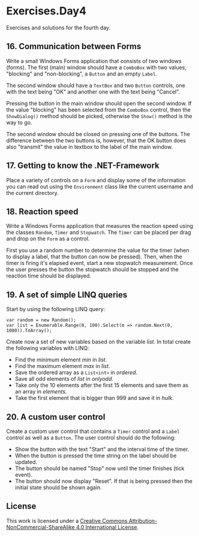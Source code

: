 # Exercises.Day4

Exercises and solutions for the fourth day.

## 16. Communication between Forms

Write a small Windows Forms application that consists of two windows (forms). The first (main) window should have a `ComboBox` with two values, "blocking" and "non-blocking", a `Button` and an empty `Label`.

The second window should have a `TextBox` and two `Button` controls, one with the text being "OK" and another one with the text being "Cancel".

Pressing the button in the main window should open the second window. If the value "blocking" has been selected from the `ComboBox` control, then the `ShowDialog()` method should be picked, otherwise the `Show()` method is the way to go.

The second window should be closed on pressing one of the buttons. The difference between the two buttons is, however, that the OK button does also "transmit" the value in textbox to the label of the main window.

## 17. Getting to know the .NET-Framework

Place a variety of controls on a `Form` and display some of the information you can read out using the `Environment` class like the current username and the current directory.

## 18. Reaction speed

Write a Windows Forms application that measures the reaction speed using the classes `Random`, `Timer` and `Stopwatch`. The `Timer` can be placed per drag and drop on the `Form` as a control.

First you use a random number to determine the value for the timer (when to display a label, that the button can now be pressed). Then, when the timer is firing it's elapsed event, start a new stopwatch measurement. Once the user presses the button the stopwatch should be stopped and the reaction time should be displayed.

## 19. A set of simple LINQ queries

Start by using the following LINQ query:

    var random = new Random();
    var list = Enumerable.Range(0, 100).Select(m => random.Next(0, 1000)).ToArray();

Create now a set of new variables based on the variable *list*. In total create the following variables with LINQ:

* Find the minimum element *min* in *list*.
* Find the maximum element *max* in *list*.
* Save the ordered array as a `List<int>` in *ordered*.
* Save all odd elements of *list* in *onlyodd*.
* Take only the 10 elements after the first 15 elements and save them as an array in *elements*.
* Take the first element that is bigger than 999 and save it in *hulk*.

## 20. A custom user control

Create a custom user control that contains a `Timer` control and a `Label` control as well as a `Button`. The user control should do the following:

* Show the button with the text "Start" and the interval time of the timer.
* When the button is pressed the time string on the label should be updated.
* The button should be named "Stop" now until the timer finishes (tick event).
* The button should now display "Reset". If that is being pressed then the initial state should be shown again.

## License
This work is licensed under a [Creative Commons Attribution-NonCommercial-ShareAlike 4.0 International License](http://creativecommons.org/licenses/by-nc-sa/4.0/).
